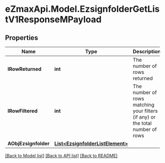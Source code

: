 
# eZmaxApi.Model.EzsignfolderGetListV1ResponseMPayload

## Properties

Name | Type | Description | Notes
------------ | ------------- | ------------- | -------------
**IRowReturned** | **int** | The number of rows returned | 
**IRowFiltered** | **int** | The number of rows matching your filters (if any) or the total number of rows | 
**AObjEzsignfolder** | [**List&lt;EzsignfolderListElement&gt;**](EzsignfolderListElement.md) |  | 

[[Back to Model list]](../README.md#documentation-for-models)
[[Back to API list]](../README.md#documentation-for-api-endpoints)
[[Back to README]](../README.md)


